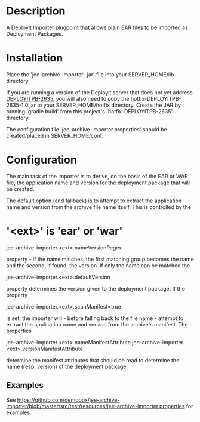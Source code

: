 Description
===========

A Deployit Importer plugpoint that allows plain EAR files to be imported as Deployment Packages.

Installation
============

Place the 'jee-archive-importer-<version>.jar' file into your SERVER_HOME/lib directory. 

If you are running a version of the Deployit server that does not yet address [DEPLOYITPB-2635](http://tech.xebialabs.com/jira/browse/DEPLOYITPB-2635), you will also need to copy the hotfix-DEPLOYITPB-2635-1.0.jar to your SERVER_HOME/hotfix directory. Create the JAR by running 'gradle build' from this project's 'hotfix-DEPLOYITPB-2635' directory.

The configuration file 'jee-archive-importer.properties' should be created/placed in SERVER_HOME/conf.

Configuration
=============

The main task of the importer is to derive, on the basis of the EAR or WAR file, the application name and version for the deployment package that will be created.

The default option (and fallback) is to attempt to extract the application name and version from the archive file name itself. This is controlled by the

# '&lt;ext&gt;' is 'ear' or 'war'
jee-archive-importer.&lt;ext&gt;.nameVersionRegex

property - if the name matches, the first matching group becomes the name and the second, if found, the version. If only the name can be matched the

jee-archive-importer.&lt;ext&gt;.defaultVersion

property determines the version given to the deployment package. If the property

jee-archive-importer.&lt;ext&gt;.scanManifest=true

is set, the importer will - before falling back to the file name - attempt to extract the application name and version from the archive's manifest. The properties

jee-archive-importer.&lt;ext&gt;.nameManifestAttribute
jee-archive-importer.&lt;ext&gt;.versionManifestAttribute

determine the manifest attributes that should be read to determine the name (resp. version) of the deployment package.

Examples
--------

See https://github.com/demobox/jee-archive-importer/blob/master/src/test/resources/jee-archive-importer.properties for examples.
